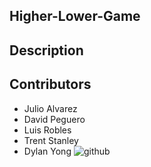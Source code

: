 ## Higher-Lower-Game

## Description

## Contributors

- Julio Alvarez
- David Peguero
- Luis Robles
- Trent Stanley
- Dylan Yong ![github](https://github.com/Suzakijun1)
